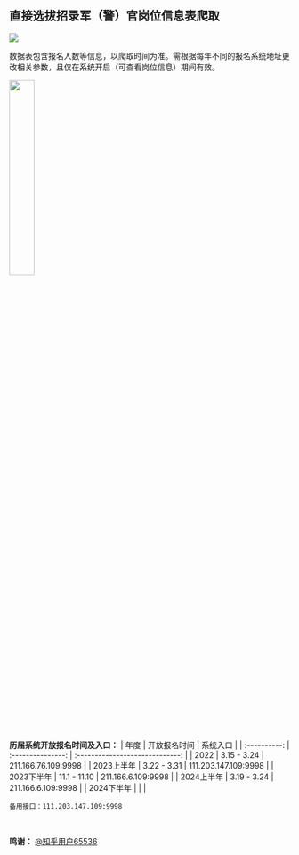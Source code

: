## 直接选拔招录军（警）官岗位信息表爬取
![](https://skillicons.dev/icons?i=py)

数据表包含报名人数等信息，以爬取时间为准。需根据每年不同的报名系统地址更改相关参数，且仅在系统开启（可查看岗位信息）期间有效。

<img src="https://user-images.githubusercontent.com/97808991/228814171-162385b9-b1d6-478b-93ec-5f3e05206c75.png" width="30%">

**历届系统开放报名时间及入口：**
| 年度         | 开放报名时间      | 系统入口                        |
| :----------: | :---------------: | :-----------------------------: |
| 2022         | 3.15 - 3.24       | 211.166.76.109:9998             |
| 2023上半年   | 3.22 - 3.31       | 111.203.147.109:9998            |
| 2023下半年   | 11.1 - 11.10      | 211.166.6.109:9998              |
| 2024上半年   | 3.19 - 3.24       | 211.166.6.109:9998              |
| 2024下半年   |        |               |
```
备用接口：111.203.147.109:9998
```

<br>

**鸣谢：** [@知乎用户65536](https://www.zhihu.com/people/tu-ge-ji-li-38)

